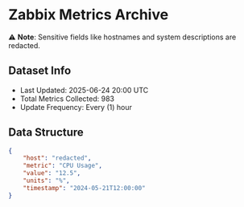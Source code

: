 # Zabbix Metrics Archive

⚠️ **Note**: Sensitive fields like hostnames and system descriptions are redacted.

## Dataset Info
- Last Updated: 2025-06-24 20:00 UTC
- Total Metrics Collected: 983
- Update Frequency: Every (1) hour

## Data Structure
```json
{
    "host": "redacted",
    "metric": "CPU Usage",
    "value": "12.5",
    "units": "%",
    "timestamp": "2024-05-21T12:00:00"
}
```
